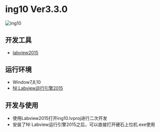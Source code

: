 ing10 Ver3.3.0
================
![ing10](https://github.com/Ging-H/ing10/blob/master/doc/硬石电子ICON.ico)
## 开发工具
 - [labview2015](http://download.ni.com/evaluation/labview/ekit/other/downloader/2015LV-WinChn.exe)
## 运行环境
 - Window7,8,10
 - [NI Labview运行引擎2015](http://download.ni.com/support/softlib/labview/labview_runtime/2015/Windows/f3/LVRTE2015_f3Patchstd.exe)
## 开发与使用
 - 使用Labview2015打开ing10.lvproj进行二次开发
 - 安装了NI Labview运行引擎2015之后，可以直接打开硬石上位机.exe使用
 

